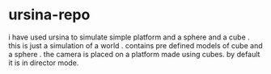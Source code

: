 # ursina-repo
i have used ursina to simulate simple platform and a sphere and a cube .
this is just a simulation of a world .
contains pre defined models of cube and a sphere .
the camera is placed on a platform made using cubes.
by default it is in director mode.
